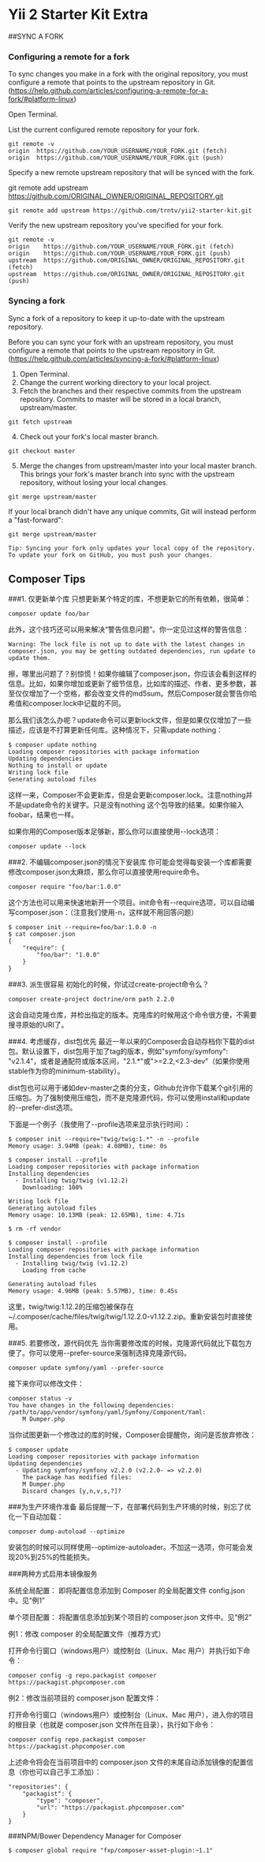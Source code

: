 
# Yii 2 Starter Kit Extra


##SYNC A FORK

### Configuring a remote for a fork
To sync changes you make in a fork with the original repository, you must configure a remote that points to the upstream repository in Git.
(https://help.github.com/articles/configuring-a-remote-for-a-fork/#platform-linux)

Open Terminal.

List the current configured remote repository for your fork.
```
git remote -v
origin  https://github.com/YOUR_USERNAME/YOUR_FORK.git (fetch)
origin  https://github.com/YOUR_USERNAME/YOUR_FORK.git (push)
```

Specify a new remote upstream repository that will be synced with the fork.

git remote add upstream https://github.com/ORIGINAL_OWNER/ORIGINAL_REPOSITORY.git
```
git remote add upstream https://github.com/trntv/yii2-starter-kit.git
```

Verify the new upstream repository you've specified for your fork.
```
git remote -v
origin    https://github.com/YOUR_USERNAME/YOUR_FORK.git (fetch)
origin    https://github.com/YOUR_USERNAME/YOUR_FORK.git (push)
upstream  https://github.com/ORIGINAL_OWNER/ORIGINAL_REPOSITORY.git (fetch)
upstream  https://github.com/ORIGINAL_OWNER/ORIGINAL_REPOSITORY.git (push)
```

### Syncing a fork
Sync a fork of a repository to keep it up-to-date with the upstream repository.

Before you can sync your fork with an upstream repository, you must configure a remote that points to the upstream repository in Git.
(https://help.github.com/articles/syncing-a-fork/#platform-linux)

1. Open Terminal.
2. Change the current working directory to your local project.
3. Fetch the branches and their respective commits from the upstream repository. Commits to master will be stored in a local branch, upstream/master.
```
git fetch upstream
```

4. Check out your fork's local master branch.
```
git checkout master
```

5. Merge the changes from upstream/master into your local master branch. This brings your fork's master branch into sync with the upstream repository, without losing your local changes.
```
git merge upstream/master
```

If your local branch didn't have any unique commits, Git will instead perform a "fast-forward":
```
git merge upstream/master
```

```
Tip: Syncing your fork only updates your local copy of the repository. To update your fork on GitHub, you must push your changes.
```


## Composer Tips

###1. 仅更新单个库
只想更新某个特定的库，不想更新它的所有依赖，很简单：
```
composer update foo/bar  
```
此外，这个技巧还可以用来解决“警告信息问题”。你一定见过这样的警告信息：
```
Warning: The lock file is not up to date with the latest changes in composer.json, you may be getting outdated dependencies, run update to update them.  
```
擦，哪里出问题了？别惊慌！如果你编辑了composer.json，你应该会看到这样的信息。比如，如果你增加或更新了细节信息，比如库的描述、作者、更多参数，甚至仅仅增加了一个空格，都会改变文件的md5sum。然后Composer就会警告你哈希值和composer.lock中记载的不同。

那么我们该怎么办呢？update命令可以更新lock文件，但是如果仅仅增加了一些描述，应该是不打算更新任何库。这种情况下，只需update nothing：
```
$ composer update nothing
Loading composer repositories with package information  
Updating dependencies  
Nothing to install or update  
Writing lock file  
Generating autoload files  
```
这样一来，Composer不会更新库，但是会更新composer.lock。注意nothing并不是update命令的关键字。只是没有nothing 这个包导致的结果。如果你输入foobar，结果也一样。

如果你用的Composer版本足够新，那么你可以直接使用--lock选项：
```
composer update --lock  
```
###2. 不编辑composer.json的情况下安装库
你可能会觉得每安装一个库都需要修改composer.json太麻烦，那么你可以直接使用require命令。
```
composer require "foo/bar:1.0.0"  
```
这个方法也可以用来快速地新开一个项目。init命令有--require选项，可以自动编写composer.json：（注意我们使用-n，这样就不用回答问题）
```
$ composer init --require=foo/bar:1.0.0 -n
$ cat composer.json
{
    "require": {
        "foo/bar": "1.0.0"
    }
}
```
###3. 派生很容易
初始化的时候，你试过create-project命令么？
```
composer create-project doctrine/orm path 2.2.0  
```
这会自动克隆仓库，并检出指定的版本。克隆库的时候用这个命令很方便，不需要搜寻原始的URI了。

###4. 考虑缓存，dist包优先
最近一年以来的Composer会自动存档你下载的dist包。默认设置下，dist包用于加了tag的版本，例如"symfony/symfony": "v2.1.4"，或者是通配符或版本区间，"2.1.*"或">=2.2,<2.3-dev"（如果你使用stable作为你的minimum-stability）。

dist包也可以用于诸如dev-master之类的分支，Github允许你下载某个git引用的压缩包。为了强制使用压缩包，而不是克隆源代码，你可以使用install和update的--prefer-dist选项。

下面是一个例子（我使用了--profile选项来显示执行时间）：
```
$ composer init --require="twig/twig:1.*" -n --profile
Memory usage: 3.94MB (peak: 4.08MB), time: 0s

$ composer install --profile
Loading composer repositories with package information  
Installing dependencies  
  - Installing twig/twig (v1.12.2)
    Downloading: 100%

Writing lock file  
Generating autoload files  
Memory usage: 10.13MB (peak: 12.65MB), time: 4.71s

$ rm -rf vendor

$ composer install --profile
Loading composer repositories with package information  
Installing dependencies from lock file  
  - Installing twig/twig (v1.12.2)
    Loading from cache

Generating autoload files  
Memory usage: 4.96MB (peak: 5.57MB), time: 0.45s  
```
这里，twig/twig:1.12.2的压缩包被保存在~/.composer/cache/files/twig/twig/1.12.2.0-v1.12.2.zip。重新安装包时直接使用。

###5. 若要修改，源代码优先
当你需要修改库的时候，克隆源代码就比下载包方便了。你可以使用--prefer-source来强制选择克隆源代码。
```
composer update symfony/yaml --prefer-source  
```
接下来你可以修改文件：
```
composer status -v  
You have changes in the following dependencies:  
/path/to/app/vendor/symfony/yaml/Symfony/Component/Yaml:
    M Dumper.php
```
当你试图更新一个修改过的库的时候，Composer会提醒你，询问是否放弃修改：
```
$ composer update
Loading composer repositories with package information  
Updating dependencies  
  - Updating symfony/symfony v2.2.0 (v2.2.0- => v2.2.0)
    The package has modified files:
    M Dumper.php
    Discard changes [y,n,v,s,?]?
```
###为生产环境作准备
最后提醒一下，在部署代码到生产环境的时候，别忘了优化一下自动加载：
```
composer dump-autoload --optimize  
```
安装包的时候可以同样使用--optimize-autoloader。不加这一选项，你可能会发现20%到25%的性能损失。

###两种方式启用本镜像服务

系统全局配置： 即将配置信息添加到 Composer 的全局配置文件 config.json 中。见“例1”

单个项目配置： 将配置信息添加到某个项目的 composer.json 文件中。见“例2”

例1：修改 composer 的全局配置文件（推荐方式）

打开命令行窗口（windows用户）或控制台（Linux、Mac 用户）并执行如下命令：
```
composer config -g repo.packagist composer https://packagist.phpcomposer.com
```
例2：修改当前项目的 composer.json 配置文件：

打开命令行窗口（windows用户）或控制台（Linux、Mac 用户），进入你的项目的根目录（也就是 composer.json 文件所在目录），执行如下命令：
```
composer config repo.packagist composer https://packagist.phpcomposer.com
```
上述命令将会在当前项目中的 composer.json 文件的末尾自动添加镜像的配置信息（你也可以自己手工添加）：
```
"repositories": {
    "packagist": {
        "type": "composer",
        "url": "https://packagist.phpcomposer.com"
    }
}
```

###NPM/Bower Dependency Manager for Composer
```
$ composer global require "fxp/composer-asset-plugin:~1.1"
```